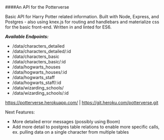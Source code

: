 ####An API for the Potterverse

Basic API for Harry Potter related information. Built with Node, Express, and Postgres - also using knex.js for routing and handlebars and materialize css for the basic front-end. Written in and linted for ES6.

  ***Available Endpoints:***
  - /data/characters_detailed
  - /data/characters_detailed/:id
  - /data/characters_basic
  - /data/characters_basic/:id
  - /data/hogwarts_houses
  - /data/hogwarts_houses/:id
  - /data/hogwarts_staff
  - /data/hogwarts_staff/:id
  - /data/wizarding_schools/
  - /data/wizarding_schools/:id

https://potterverse.herokuapp.com/ | https://git.heroku.com/potterverse.git


Next Features:
- More detailed error messages (possibly using Boom)
- Add more detail to postgres table relations to enable more specific calls, ex. pulling data on a single character from multiple tables
